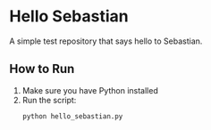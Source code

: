 # Hello Sebastian

A simple test repository that says hello to Sebastian.

## How to Run

1. Make sure you have Python installed
2. Run the script:
   ```bash
   python hello_sebastian.py
   ```
